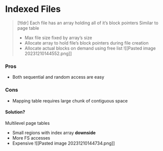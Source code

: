 # Indexed Files

> [!tldr] Each file has an array holding all of it’s block pointers
> Similar to page table
> * Max file size fixed by array’s size
> * Allocate array to hold file’s block pointers during file creation
> * Allocate actual blocks on demand using free list
> ![[Pasted image 20231210144552.png]]

### Pros
* Both sequential and random access are easy
### Cons
* Mapping table requires large chunk of contiguous space
#### Solution?
Multilevel page tables
* Small regions with index array
**downside**
* More FS accesses
* Expensive
![[Pasted image 20231210144734.png]]


